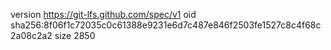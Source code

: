 version https://git-lfs.github.com/spec/v1
oid sha256:8f06f1c72035c0c61388e9231e6d7c487e846f2503fe1527c8c4f68c2a08c2a2
size 2850
